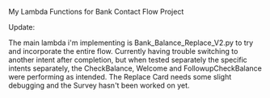 My Lambda Functions for Bank Contact Flow Project



Update:

The main lambda i'm implementing is Bank_Balance_Replace_V2.py to try and incorporate the entire flow.
Currently having trouble switching to another intent after completion, but when tested separately the specific intents separately, the CheckBalance, Welcome and FollowupCheckBalance were performing as intended. The Replace Card needs some slight debugging and the Survey hasn't been worked on yet.
